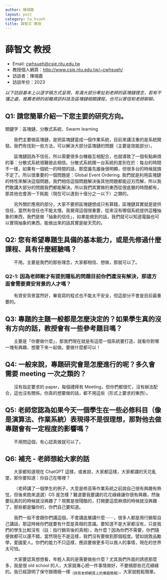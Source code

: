 ```yaml
---
author: 陳翊嘉
layout: post
category: Cw_hsueh
title: 薛智文 教授
---
```


# 薛智文 教授
- Email: cwhsueh@csie.ntu.edu.tw
- 教授個人網頁：<http://www.csie.ntu.edu.tw/~cwhsueh/>
- 訪談者：陳翊嘉
- 訪談年份：2023

*以下訪談基本上以逐字稿方式呈現，有滿大部分牽扯到老師的區塊鏈理念，若有不懂之處，推薦老師的前瞻資訊科技及區塊鏈相關課程，也可以寄信和老師聊聊。*

## Q1: 請您簡單介紹一下您主要的研究方向。

關鍵字：區塊鏈、分散式系統、Swarm learning

&emsp;&emsp;我們主要做區塊鏈，是把區塊鏈當成一個作業系統，目前來講注重的是系統開發。我們有找到一些方法，可以解決大部分區塊鏈的問題（主要是效能部分）。

&emsp;&emsp;區塊鏈因為不信任，所以需要很多台機器互相配合，也就導致了一個有點麻煩的事：分散式系統很難彼此相信。分散式系統跟一台系統的差別在於：每台的時間不一樣，如果有一個統一的時間的話，那麼誰先誰後很明顯，但很多台的時候就搞不定了。所以很重要的一個問題是：Global Event Ordering. 我們就是利用區塊鏈的特性來解決這個問題，我們相信這個問題解決後其他問題都能迎刃而解，所以我們敢講大部分的問題我們都能解決。所以我們其實做的東西從很底層的時間都有，那其他也會測一下耗能（現在可以達到十億分之一以下）之類的。

&emsp;&emsp;另外關於應用的部分，大家不要把區塊鏈想成只有算錢，區塊鏈其實就是提供信任，當然有信任也不能太慢。我覺得這個很重要，從來沒有哪個系統提供這種抽象的東西，我們是做「抽象的信任」，如果能做到的話，我們就可以知道電腦也可以實現抽象的東西，能做出來的話其實是破天荒的。

## Q2: 您有希望專題生具備的基本能力，或是先修過什麼課程、具有什麼經驗嗎？

&emsp;&emsp;不用。主要是我們的那些理念，大家都相信、想做，那就可以了。

### Q2-1: 因為老師剛才有提到隱私的問題目前你們還沒有解決，那這方面會需要資安背景的人才嗎？

&emsp;&emsp;有資安背景當然好，畢竟寫的程式也不能太不安全，但這部分不會是目前最重要的。

## Q3: 專題的主題一般都是怎麼決定的？如果學生真的沒有方向的話，教授會有一些參考題目嗎？

&emsp;&emsp;主要是「你要做什麼」，那我們現在就是有這麼一個系統要打造，就看你對哪一塊有興趣、想要下來一起做。要做什麼都可以！

## Q4: 一般來說，專題研究會是怎麼進行的呢？多久會需要 meeting 一次之類的？

&emsp;&emsp;沒有指定要求的 paper，每個禮拜有 Meeting，但你們都很忙，沒有辦法配合，這也沒有關係。你真的想要做的話，都不用這些（形式上要求的東西）。

## Q5: 老師您認為如果今天一個學生在一些必修科目（像是演算法、作業系統）表現得不是很理想，那對他去做專題會有一定程度的影響嗎？

&emsp;&emsp;不用問這個，有心認真做就可以了。

## Q6: 補充 - 老師想給大家的話

&emsp;&emsp;大家都知道現在 ChatGPT 這樣，或者說，大家都這樣，大家都講的天花亂墜，那你要知道：你自己在哪裡？

&emsp;&emsp;（老師講了一個學生的例子，大意是修高等作業系統之前說自己很有興趣有熱忱，但後來跑來退選）OS 是怎樣？難道要我要講的花花綠綠讓你很有興趣，然後要玩真的的時候就沒興趣了？現實是很殘酷的，打開要這麼麻煩的時候就沒興趣了。那些都是騙你的，你們自己要知道。

&emsp;&emsp;我們一般不會跟你們講這個，不會講底層講什麼⋯⋯，很多人都是用行銷幫自己講話，那這時候你們就要有什麼是真相的意識。要知道不是大家都沒有，只是我們的學生比較沒有（註：指行銷背後的真相），為什麼？因為你們不需要，你們隨便做都可以還不錯，當然現在不是這樣，我們沒有要做到那個程度。譬如說敦品勵學，愛國愛人。你們的能力不只這樣，應該要做更多可以救人的事情，現在的世界太可怕。

&emsp;&emsp;大家要認真想想看，年輕人真的是需要做些什麼？尤其我們外面的誘惑那麼多，我是很 old school 的人，大家就專心把一件事情做好，不要搞那些花花綠綠的。我已經證明了保守跟積極一樣<sub>（詳見老師網頁上的專題簡報）</sub>，大家就輕鬆簡單。

